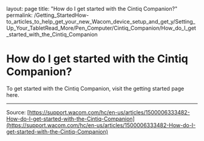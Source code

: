 layout: page
title: "How do I get started with the Cintiq Companion?"
permalink: /Getting_StartedHow-to_articles_to_help_get_your_new_Wacom_device_setup_and_get_y/Setting_Up_Your_TabletRead_More/Pen_Computer/Cintiq_Companion/How_do_I_get_started_with_the_Cintiq_Companion

# How do I get started with the Cintiq Companion?

To get started with the Cintiq Companion, visit the getting started page here.

---
Source: [https://support.wacom.com/hc/en-us/articles/1500006333482-How-do-I-get-started-with-the-Cintiq-Companion](https://support.wacom.com/hc/en-us/articles/1500006333482-How-do-I-get-started-with-the-Cintiq-Companion)
